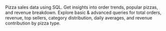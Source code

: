 Pizza sales data using SQL. Get insights into order trends, popular pizzas, and revenue breakdown. Explore basic & advanced queries for total orders, revenue, top sellers, category distribution, daily averages, and revenue contribution by pizza type.
